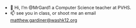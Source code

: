 - 👋 Hi, I’m @MrGard1 a Computer Science teacher at PVHS.
- 📫 see you in class, or shoot me an email matthew.gardiner@washk12.org

<!---
MrGard1/MrGard1 is a ✨ special ✨ repository because its `README.md` (this file) appears on your GitHub profile.
You can click the Preview link to take a look at your changes.
--->

